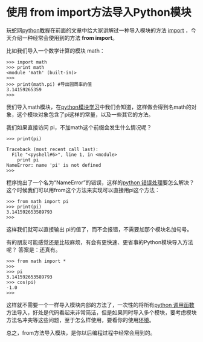 # 使用 from import方法导入Python模块

玩蛇网[python教程](http://www.iplaypy.com/)在前面的文章中给大家讲解过一种导入模块的方法 [import](http://www.iplaypy.com/jinjie/import.html) ，今天介绍一种经常会使用到的方法 **from import**。

比如我们导入一个数学计算的模块 math：
```
>>> import math
>>> print math
<module 'math' (built-in)>
>>>
>>> print(math.pi) #导出圆周率的值
3.14159265359
>>>
```
我们导入math模块，在[python模块学习](http://www.iplaypy.com/module/)中我们会知道，这样做会得到名math的对象，这个模块对象包含了pi这样的常量，以及一些其它的方法。

我们如果直接访问 pi，不加math这个前缀会发生什么情况呢？
```
>>> print(pi)

Traceback (most recent call last):
  File "<pyshell#6>", line 1, in <module>
    print pi
NameError: name 'pi' is not defined
>>>
```
程序抛出了一个名为“NameError”的错误，这样的[python 错误处理](http://www.iplaypy.com/jichu/exception.html)要怎么解决？这个时候我们可以用from这个方法来实现可以直接用pi这个方法：
```
>>> from math import pi
>>> print(pi)
3.141592653589793
>>>
```
这样我们就可以直接输出 pi的值了，而不会报错，不需要加那个模块名加句号。

有的朋友可能感觉还是比较麻烦，有会有更快速、更省事的Python模块导入方法呢？
答案是：还真有。

```
>>> from math import *
>>>
>>> pi
3.141592653589793
>>> cos(pi)
-1.0
>>>
```
这样就不需要一个一样导入模块内部的方法了，一次性的将所有[python 调用函数](http://www.iplaypy.com/jichu/function.html)方法导入，好处是代码看起来非常简洁，但是如果同时导入多个模块，要考虑模块方法名冲突等这些问题，至于怎么样使用，要看你的使用[环境](http://www.iplaypy.com/jichu/interpreter.html)。

总之，from方法导入模块，是你以后编程过程中经常会用到的。